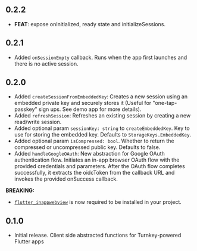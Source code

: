 ## 0.2.2

 - **FEAT**: expose onInitialized, ready state and initializeSessions.

## 0.2.1

- Added `onSessionEmpty` callback. Runs when the app first launches and there is no active session.

## 0.2.0

- Added `createSessionFromEmbeddedKey`: Creates a new session using an embedded private key and securely stores it (Useful for "one-tap-passkey" sign ups. See demo app for more details).
- Added `refreshSession`: Refreshes an existing session by creating a new read/write session.
- Added optional param `sessionKey: string` to `createEmbeddedKey`. Key to use for storing the embedded key. Defaults to `StorageKeys.EmbeddedKey`.
- Added optional param `isCompressed: bool`. Whether to return the compressed or uncompressed public key. Defaults to false.
- Added `handleGoogleOAuth`: New abstraction for Google OAuth authentication flow. Initiates an in-app browser OAuth flow with the provided credentials and parameters. After the OAuth flow completes successfully, it extracts the oidcToken from the callback URL and invokes the provided onSuccess callback.

**BREAKING:**

- [`flutter_inappwebview`](https://pub.dev/packages/flutter_inappwebview) is now required to be installed in your project.

## 0.1.0

- Initial release. Client side abstracted functions for Turnkey-powered Flutter apps
